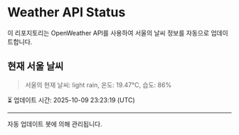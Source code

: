 
# Weather API Status

이 리포지토리는 OpenWeather API를 사용하여 서울의 날씨 정보를 자동으로 업데이트합니다.

## 현재 서울 날씨
> 서울의 현재 날씨: light rain, 온도: 19.47°C, 습도: 86%

⏳ 업데이트 시간: 2025-10-09 23:23:19 (UTC)

---
자동 업데이트 봇에 의해 관리됩니다.
